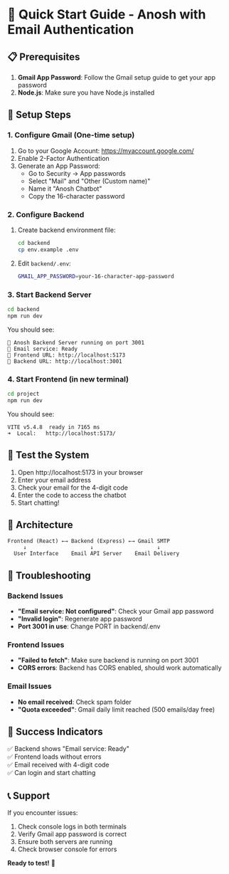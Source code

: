 # 🚀 Quick Start Guide - Anosh with Email Authentication

## 📋 Prerequisites

1. **Gmail App Password**: Follow the Gmail setup guide to get your app password
2. **Node.js**: Make sure you have Node.js installed

## 🔧 Setup Steps

### 1. Configure Gmail (One-time setup)

1. Go to your Google Account: https://myaccount.google.com/
2. Enable 2-Factor Authentication
3. Generate an App Password:
   - Go to Security → App passwords
   - Select "Mail" and "Other (Custom name)"
   - Name it "Anosh Chatbot"
   - Copy the 16-character password

### 2. Configure Backend

1. Create backend environment file:
   ```bash
   cd backend
   cp env.example .env
   ```

2. Edit `backend/.env`:
   ```bash
   GMAIL_APP_PASSWORD=your-16-character-app-password
   ```

### 3. Start Backend Server

```bash
cd backend
npm run dev
```

You should see:
```
🚀 Anosh Backend Server running on port 3001
📧 Email service: Ready
🔗 Frontend URL: http://localhost:5173
🔗 Backend URL: http://localhost:3001
```

### 4. Start Frontend (in new terminal)

```bash
cd project
npm run dev
```

You should see:
```
VITE v5.4.8  ready in 7165 ms
➜  Local:   http://localhost:5173/
```

## 🧪 Test the System

1. Open http://localhost:5173 in your browser
2. Enter your email address
3. Check your email for the 4-digit code
4. Enter the code to access the chatbot
5. Start chatting!

## 🔗 Architecture

```
Frontend (React) ←→ Backend (Express) ←→ Gmail SMTP
     ↓                    ↓                    ↓
  User Interface    Email API Server    Email Delivery
```

## 🐛 Troubleshooting

### Backend Issues
- **"Email service: Not configured"**: Check your Gmail app password
- **"Invalid login"**: Regenerate app password
- **Port 3001 in use**: Change PORT in backend/.env

### Frontend Issues
- **"Failed to fetch"**: Make sure backend is running on port 3001
- **CORS errors**: Backend has CORS enabled, should work automatically

### Email Issues
- **No email received**: Check spam folder
- **"Quota exceeded"**: Gmail daily limit reached (500 emails/day free)

## 🎯 Success Indicators

✅ Backend shows "Email service: Ready"  
✅ Frontend loads without errors  
✅ Email received with 4-digit code  
✅ Can login and start chatting  

## 📞 Support

If you encounter issues:
1. Check console logs in both terminals
2. Verify Gmail app password is correct
3. Ensure both servers are running
4. Check browser console for errors

**Ready to test!** 🎉 